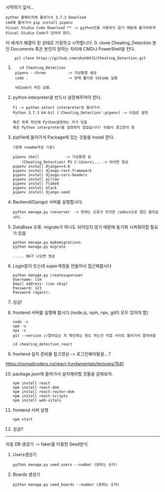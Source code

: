 시작하기 앞서...

    python 홈페이지에 들어가서 3.7.3 Download
    cmd에 들어가서 pip install pipenv
    Visual Studio Code Download ** -> python만을 사용하지 않기 때문에 불가피하게 Visual Studio Code가 있어야 한다.

이 세개가 해결이 된 상태로 가정하고 시작합니다. 0. clone Cheating_Detection
본인 Documents 혹은 본인이 원하는 자리에 CMD나 PowerShell을 킨다.

        git clone https://github.com/okok0415/Cheating_Detection.git

1.        cd Cheating_Detection
        pipenv --three          -> 가상환경 생성
        code .                  -> 현재 폴더로 VSCode 실행

        VSCode가 켜진 상황.

2.  python interpreter을 반드시 설정해주어야 한다.

        F1 -> python select interpreter로 들어가서
        Python 3.7.3 64-bit ('Cheating_Detection':pipenv) -> 이걸로 설정

        혹은 좌측 하단에 Python설정하는 키가 있음
        혹은 Python interpreter을 설정하지 않았습니다! 이럼서 경고창이 뜸

3.  pipfile에 들어가서 Package에 있는 것들을 Install 한다.

        (현재 readme작성 기준)

        pipenv shell            -> 가상환경 킴
            (Cheating_Detection) PS C:\Users\... -> 이러면 정상
        pipenv install Django==3.0
        pipenv install django-rest-framework
        pipenv install django-cors-headers
        pipenv install pillow
        pipenv install flake8
        pipenv install black
        pipenv install django-seed

4.  Backend(Django) 서버를 실행합시다.

        python manage.py runserver  -> 현재는 오류가 뜨지만 /admin으로 일단 들어갑시다.

5.  DataBase 오류. migrate가 하나도 되어있지 않기 때문에 동기화 시켜줘야할 필요가 있음

        python manage.py makemigrations
        python manage.py migrate

        ..... OK가 나오면 정상

6.  Login창이 뜨는데 super계정을 만들어서 접근해봅시다

        python manage.py createsuperuser
        Username: lim
        Email address: (can skip)
        Password: 123
        Password (again):

7.  성공!

8.  frontend 서버를 실행해 봅시다.(node.js, npm, npx, git이 모두 있어야 함)

        node -v
        npm -v
        npx -v
        git --version //깔려있는 지 확인하는 용도 까는건 직접 사이트 들어가서 깔아야함

        cd cheating_detection_react

9.  frontend 설치 준비물 참고영상 -> 로그인해야될걸....?

https://nomadcoders.co/react-fundamentals/lectures/1541

10. package.json에 들어가서 설치해야할 것들을 살펴보자.

        npm install react
        npm install react-dom
        npm install react-router-dom
        npm install react-scripts
        npm install web-vitals

11. frontend 서버 실행

        npm start

12. 성공!!

---

자동 DB 생성기 -> faker를 이용한 Seed방식

1.  Users생성기

        python manage.py seed_users --number (원하는 숫자)

2.  Boards 생성기

        python manage.py seed_boards --number (원하는 숫자)
